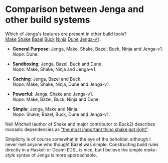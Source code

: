 
# Comparison between Jenga and other build systems

Which of Jenga's features are present in other build tools?\
[Make](https://en.wikipedia.org/wiki/Make_(software))
[Shake](https://shakebuild.com/)
[Bazel](https://bazel.build/)
[Buck](https://buck2.build/)
[Ninja](https://ninja-build.org/)
[Dune](https://dune.build/)
[Jenga-v1](history.md)
.

- __General Purpose__: Jenga, Make, Shake, Bazel, Buck, Ninja and Jenga-v1.\
_Nope_: Dune.

- __Sandboxing__: Jenga, Bazel, Buck and Dune.\
_Nope_: Make, Shake, Ninja and Jenga-v1.

- __Caching__: Jenga, Bazel and Buck.\
_Nope_: Make, Shake, Ninja, Dune and Jenga-v1.

- __Powerful__: Jenga, Shake and Jenga-v1.\
_Nope_: Make, Bazel, Buck, Ninja and Dune.

- __Simple__: Jenga, Make and Ninja.\
_Nope_: Shake, Bazel, Buck, Dune and Jenga-v1.

Neil Mitchell (author of Shake and major contributor to Buck2) describes monadic dependencies as ["the most important thing shake got right"](https://neilmitchell.blogspot.com/2021/09/reflecting-on-shake-build-system.html).

Simplicity is of course somewhat in the eye of the beholder,
although I never met anyone who thought Bazel was simple.
Constructing build rules directly in a Haskell or Ocaml EDSL is nice,
but I believe the simple _make-style_ syntax of Jenga is more approachable.
